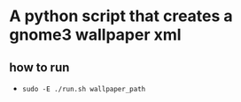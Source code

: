 # A python script that creates a gnome3 wallpaper xml

## how to run

- `sudo -E ./run.sh wallpaper_path`